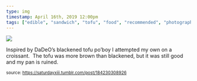 ```yaml
---
type: img
timestamp: April 16th, 2019 12:00pm
tags: ["edible", "sandwich", "tofu", "food", "recommended", "photography"]
---
```

<img src="https://saturdayxiii.github.io/media/184230308926.jpg"/>

Inspired by DaDeO’s blackened tofu po’boy I attempted my own on a croissant.  The tofu was more brown than blackened, but it was still good and my pan is ruined.
 
  
<small>source: https://saturdayxiii.tumblr.com/post/184230308926</small>